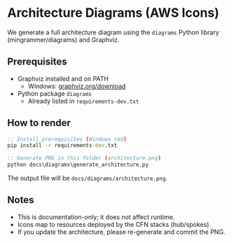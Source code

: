 # Architecture Diagrams (AWS Icons)

We generate a full architecture diagram using the `diagrams` Python library (mingrammer/diagrams) and Graphviz.

## Prerequisites

- Graphviz installed and on PATH
  - Windows: [graphviz.org/download](https://graphviz.org/download/)
- Python package `diagrams`
  - Already listed in `requirements-dev.txt`

## How to render

```cmd
:: Install prerequisites (Windows cmd)
pip install -r requirements-dev.txt

:: Generate PNG in this folder (architecture.png)
python docs\diagrams\generate_architecture.py
```

The output file will be `docs/diagrams/architecture.png`.

## Notes

- This is documentation-only; it does not affect runtime.
- Icons map to resources deployed by the CFN stacks (hub/spokes).
- If you update the architecture, please re-generate and commit the PNG.
